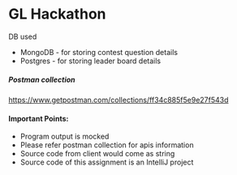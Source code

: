 # GL Hackathon

DB used
* MongoDB - for storing contest question details
* Postgres - for storing leader board details

##### Postman collection
https://www.getpostman.com/collections/ff34c885f5e9e27f543d

#### Important Points:
- Program output is mocked
- Please refer postman collection for apis information
- Source code from client would come as string
- Source code of this assignment is an IntelliJ project